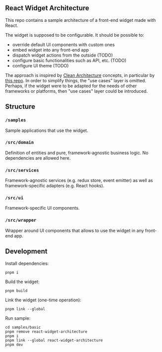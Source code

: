 ## React Widget Architecture

This repo contains a sample architecture of a front-end widget made with React.

The widget is supposed to be configurable. It should be possible to:

-   override default UI components with custom ones
-   embed widget into any front-end app
-   dispatch widget actions from the outside (TODO)
-   configure basic functionalities such as API, etc. (TODO)
-   configure UI theme (TODO)

The approach is inspired by [Clean Architecture](https://dev.to/bespoyasov/clean-architecture-on-frontend-4311) concepts,
in particular by [this repo](https://github.com/bespoyasov/frontend-clean-architecture/blob/master/README.md). In order to simplify things, the "use cases" layer is omitted. Perhaps, if the widget were to be adapted for the needs of other frameworks or platforms,
then "use cases" layer could be introduced.

## Structure

### `/samples`

Sample applications that use the widget.

### `/src/domain`

Definition of entities and pure, framework-agnostic business logic. No dependencies are allowed here.

### `/src/services`

Framework-agnostic services (e.g. redux store, event emitter) as well as framework-specific adapters (e.g. React hooks).

### `/src/ui`

Framework-specific UI components.

### `/src/wrapper`

Wrapper around UI components that allows to use the widget in any front-end app.

## Development

Install dependencies:

```
pnpm i
```

Build the widget:

```
pnpm build
```

Link the widget (one-time operation):

```
pnpm link --global
```

Run sample:

```
cd samples/basic
pnpm remove react-widget-architecture
pnpm i
pnpm link --global react-widget-architecture
pnpm dev
```
